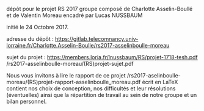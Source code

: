 dépôt pour le projet RS 2017 
groupe composé de Charlotte Asselin-Boullé et de Valentin Moreau
encadré par Lucas NUSSBAUM 

initié le 24 Octobre 2017. 

adresse du dépôt : https://gitlab.telecomnancy.univ-lorraine.fr/Charlotte.Asselin-Boulle/rs2017-asselinboulle-moreau

sujet du projet : https://members.loria.fr/lnussbaum/RS/projet-1718-tesh.pdf
		/rs2017-asselinboulle-moreau/(RS)projet-sujet.pdf

Nous vous invitons à lire le rapport de ce projet 
		/rs2017-aselinboulle-moreau/(RS)projet-rapport-asselinboulle_moreau.pdf 
	écrit en LaTeX
	contient nos choix de conception, nos difficultés et leur résolutions (éventuelles) ainsi que la répartition de travail au sein de notre groupe et un bilan personnel. 
